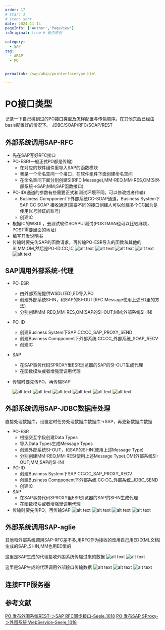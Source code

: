 ```yaml
---
order: 17
# star: 3
# icon: sort
date: 2024-11-14
pageInfo: ['Author','PageView']
isOriginal: true # 是否原创

category:
  - SAP
tag:
  - ABAP
  - PO


permalink: /sap/abap/pointerfacetype.html

---
```



# PO接口类型
记录一下自己碰到过的PO接口类型及怎样配置与传输顺序。在其他东西已经由basis配置好的情况下。
JDBC/SOAP/RFC/SOAP/REST

<!-- more -->
## 外部系统调用SAP-RFC
* 先在SAP写好RFC接口
* PO-ESR(一般正式PO都是传输) 
  * 在对应的软件组件里导入SAP的函数模块
  * 我是一个命名空间一个接口，在软件组件下面创建命名空间
  * 在命名空间下面分别创建SI(RFC Message),MM-REQ,MM-RES,OM(SI外部系统->SAP;MM;SAP函数接口)
* PO-ID(通道的参数有些需要正式和测试环境不同，可以修改或者传输)
  * Business Compponent下外部系统CC-SOAP通道，Business System下SAP CC SOAP 接收通道(需要不同的接口创建人可以创建多个CC因为是使用账号验证的账号)
  * 创建IC
* 根据IC的WSDL，去测试软件SOAPUI测试(POSTMAN也可以比较麻烦，POST需要里面的地址)
* 编写开发说明书
* 传输时要先传SAP的函数请求，再传输PO-ESR导入的函数和其他的SI,MM,OM,然后是PO-ID:CC,IC
![alt text](image-26.png "图片来源：https://blog.csdn.net/qq_44826887/article/details/134922069")
![alt text](image-23.png)
![alt text](image-34.png)
![alt text](image-24.png)
![alt text](image-25.png)

## SAP调用外部系统-代理
* PO-ESR
  * 由外部系统提供WSDL(ED),ED导入PO
  * 创建外部系统SI-IN，和SAP的SI-OUT(RFC Message使用上述ED里的方法)
  * 分别创建MM-REQ,MM-RES,OM(SAP的SI-OUT;MM;外部系统SI-IN)
* PO-ID
  * 创建Business System下SAP CC:CC_SAP_PROXY_SEND
  * 创建Business Compponent下外部系统 CC:CC_外部系统_SOAP_RECV
  * 创建IC
* SAP 
  * 在SAP事务代码SPROXY里ESR浏览器的SAP的SI-OUT生成代理
  * 在函数模块或者增强里调用代理
* 传输时要先传PO，再传输SAP

  ![alt text](image-33.png "图片来源：https://blog.csdn.net/qq_44826887/article/details/135170299")
  ![alt text](image-28.png)
  ![alt text](image-29.png)
  ![alt text](image-35.png)
  ![alt text](image-31.png)
  ![alt text](image-32.png)


## 外部系统调用SAP-JDBC数据库处理
直接处理数据库，设置定时任务处理数据库数据库->SAP，再更新数据库数据
* PO-ESR
  * 根据交互字段创建Data Types
  * 导入Data Types生成Message Types
  * 创建外部系统SI-OUT，和SAP的SI-IN(使用上述Message Type)
  * 分别创建MM-REQ,MM-RES(使用上述Message Type),OM(外部系统SI-OUT;MM;SAP的SI-IN)
* PO-ID
  * 创建Business System下SAP CC:CC_SAP_PROXY_RECV
  * 创建Business Compponent下外部系统 CC:CC_外部系统_JDBC_SEND
  * 创建IC
* SAP 
  * 在SAP事务代码SPROXY里ESR浏览器的SAP的SI-IN生成代理
  * 在函数模块或者增强里调用代理
* 传输时要先传PO，再传输SAP
![alt text](image-36.png)
![alt text](image-38.png)
![alt text](image-37.png)
![alt text](image-39.png)

## 外部系统调用SAP-aglie
其他和外部系统调用SAP-RFC差不多,用RFC作为接收的改用自己用ED(XML文档)生成的SAP_SI-IN,MM也用ED里的

这里是SAP生成的代理接收外围系统传输过来的数据
![alt text](image-49.png)
![alt text](image-48.png)

这里是SAP生成的代理调用外部接口传输数据
![alt text](image-50.png)
![alt text](image-51.png)
![alt text](image-52.png)

## 连接FTP服务器

## 参考文献
[PO 发布外围系统REST-＞SAP RFC同步接口-Seele_1018](https://blog.csdn.net/qq_44826887/article/details/134922069)
[PO 发布SAP SProxy-＞外围系统 WebService-Seele_1018](https://blog.csdn.net/qq_44826887/article/details/135170299)